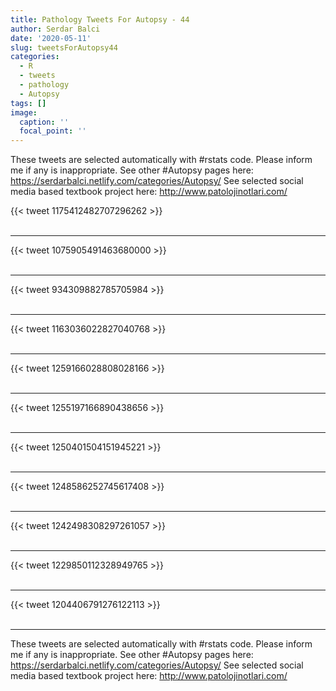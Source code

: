 ```yaml
---
title: Pathology Tweets For Autopsy - 44
author: Serdar Balci
date: '2020-05-11'
slug: tweetsForAutopsy44
categories:
  - R
  - tweets
  - pathology
  - Autopsy
tags: []
image:
  caption: ''
  focal_point: ''
---
```



These tweets are selected automatically with #rstats code. Please inform me if any is inappropriate.
See other #Autopsy pages here: https://serdarbalci.netlify.com/categories/Autopsy/ 
See selected social media based textbook project here: http://www.patolojinotlari.com/

{{< tweet 1175412482707296262 >}}
<br>
<br>
<hr>
{{< tweet 1075905491463680000 >}}
<br>
<br>
<hr>
{{< tweet 934309882785705984 >}}
<br>
<br>
<hr>
{{< tweet 1163036022827040768 >}}
<br>
<br>
<hr>
{{< tweet 1259166028808028166 >}}
<br>
<br>
<hr>
{{< tweet 1255197166890438656 >}}
<br>
<br>
<hr>
{{< tweet 1250401504151945221 >}}
<br>
<br>
<hr>
{{< tweet 1248586252745617408 >}}
<br>
<br>
<hr>
{{< tweet 1242498308297261057 >}}
<br>
<br>
<hr>
{{< tweet 1229850112328949765 >}}
<br>
<br>
<hr>
{{< tweet 1204406791276122113 >}}
<br>
<br>
<hr>


These tweets are selected automatically with #rstats code. Please inform me if any is inappropriate.
See other #Autopsy pages here: https://serdarbalci.netlify.com/categories/Autopsy/ 
See selected social media based textbook project here: http://www.patolojinotlari.com/
